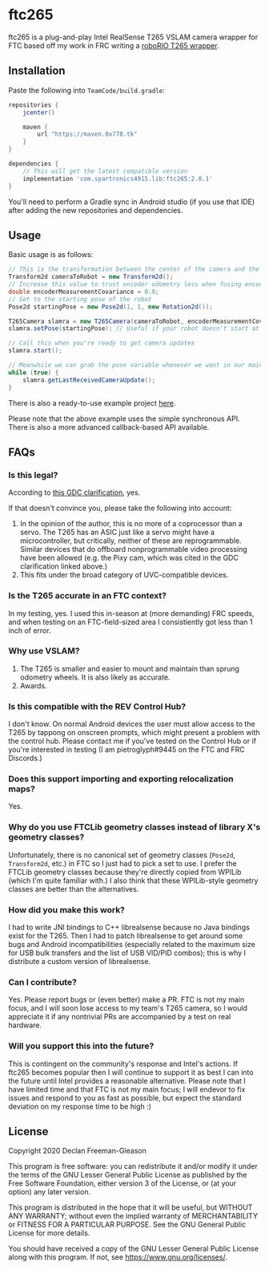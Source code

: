 # ftc265

ftc265 is a plug-and-play Intel RealSense T265 VSLAM camera wrapper for FTC based off my work in FRC writing a [roboRIO T265 wrapper](https://github.com/Spartronics4915/SpartronicsLib).

## Installation
Paste the following into `TeamCode/build.gradle`:

```gradle
repositories {
    jcenter()

    maven {
        url "https://maven.0x778.tk"
    }
}

dependencies {
    // This will get the latest compatible version
    implementation 'com.spartronics4915.lib:ftc265:2.0.1'
}
```

You'll need to perform a Gradle sync in Android studio (if you use that IDE) after adding the new repositories and dependencies.

## Usage
Basic usage is as follows:

```java
// This is the transformation between the center of the camera and the center of the robot
Transform2d cameraToRobot = new Transform2d();
// Increase this value to trust encoder odometry less when fusing encoder measurements with VSLAM
double encoderMeasurementCovariance = 0.8;
// Set to the starting pose of the robot
Pose2d startingPose = new Pose2d(1, 1, new Rotation2d());

T265Camera slamra = new T265Camera(cameraToRobot, encoderMeasurementCovariance);
slamra.setPose(startingPose); // Useful if your robot doesn't start at the field-relative origin

// Call this when you're ready to get camera updates
slamra.start();

// Meanwhile we can grab the pose variable whenever we want in our main thread
while (true) {
    slamra.getLastReceivedCameraUpdate();
}
```

There is also a ready-to-use example project [here](https://github.com/pietroglyph/ftc_app/tree/ftc265_template).

Please note that the above example uses the simple synchronous API. There is also a more advanced callback-based API available.

## FAQs

### Is this legal?
According to [this GDC clarification](https://ftcforum.firstinspires.org//forum/first-tech-challenge-skystone-presented-by-qualcomm-game-q-a-forum/robot-inspection-and-build-rules-aa/answers-raw-and-post-processed-materials/74292-sensors?p=75207#post75207), yes.

If that doesn't convince you, please take the following into account:
 1. In the opinion of the author, this is no more of a coprocessor than a servo. The T265 has an ASIC just like a servo might have a microcontroller, but critically, neither of these are reprogrammable. Similar devices that do offboard nonprogrammable video processing have been allowed (e.g. the Pixy cam, which was cited in the GDC clarification linked above.)
 2. This fits under the broad category of UVC-compatible devices.

### Is the T265 accurate in an FTC context?
In my testing, yes. I used this in-season at (more demanding) FRC speeds, and when testing on an FTC-field-sized area I consistiently got less than 1 inch of error.

### Why use VSLAM?
 1. The T265 is smaller and easier to mount and maintain than sprung odometry wheels. It is also likely as accurate.
 2. Awards.

### Is this compatible with the REV Control Hub?
I don't know. On normal Android devices the user must allow access to the T265 by tappong on onscreen prompts, which might present a problem with the control hub. Please contact me if you've tested on the Control Hub or if you're interested in testing (I am pietroglyph#9445 on the FTC and FRC Discords.)

### Does this support importing and exporting relocalization maps?
Yes.

### Why do you use FTCLib geometry classes instead of library X's geometry classes?
Unfortunately, there is no canonical set of geometry classes (`Pose2d`, `Transform2d`, etc.) in FTC so I just had to pick a set to use. I prefer the FTCLib geometry classes because they're directly copied from WPILib (which I'm quite familiar with.) I also think that these WPILib-style geometry classes are better than the alternatives.

### How did you make this work?
I had to write JNI bindings to C++ librealsense because no Java bindings exist for the T265. Then I had to patch librealsense to get around some bugs and Android incompatibilities (especially related to the maximum size for USB bulk transfers and the list of USB VID/PID combos); this is why I distribute a custom version of librealsense.

### Can I contribute?
Yes. Please report bugs or (even better) make a PR. FTC is not my main focus, and I will soon lose access to my team's T265 camera, so I would appreciate it if any nontrivial PRs are accompanied by a test on real hardware.

### Will you support this into the future?
This is contingent on the community's response and Intel's actions. If ftc265 becomes popular then I will continue to support it as best I can into the future until Intel provides a reasonable alternative. Please note that I have limited time and that FTC is not my main focus; I will endevor to fix issues and respond to you as fast as possible, but expect the standard deviation on my response time to be high :)

## License

Copyright 2020 Declan Freeman-Gleason

This program is free software: you can redistribute it and/or modify
it under the terms of the GNU Lesser General Public License as
published by the Free Software Foundation, either version 3 of the
License, or (at your option) any later version.

This program is distributed in the hope that it will be useful,
but WITHOUT ANY WARRANTY; without even the implied warranty of
MERCHANTABILITY or FITNESS FOR A PARTICULAR PURPOSE.  See the
GNU General Public License for more details.

You should have received a copy of the GNU Lesser General Public
License along with this program.  If not, see <https://www.gnu.org/licenses/>.
